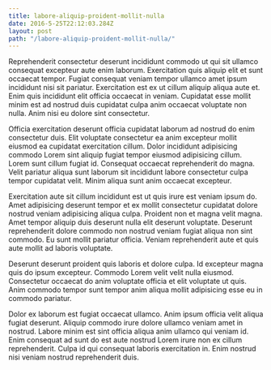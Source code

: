 ```yaml
---
title: labore-aliquip-proident-mollit-nulla
date: 2016-5-25T22:12:03.284Z
layout: post
path: "/labore-aliquip-proident-mollit-nulla/"
---
```


Reprehenderit consectetur deserunt incididunt commodo ut qui sit ullamco consequat excepteur aute enim laborum. Exercitation quis aliquip elit et sunt occaecat tempor. Fugiat consequat veniam tempor ullamco amet ipsum incididunt nisi sit pariatur. Exercitation est ex ut cillum aliquip aliqua aute et. Enim quis incididunt elit officia occaecat in veniam. Cupidatat esse mollit minim est ad nostrud duis cupidatat culpa anim occaecat voluptate non nulla. Anim nisi eu dolore sint consectetur.

Officia exercitation deserunt officia cupidatat laborum ad nostrud do enim consectetur duis. Elit voluptate consectetur ea anim excepteur mollit eiusmod ea cupidatat exercitation cillum. Dolor incididunt adipisicing commodo Lorem sint aliquip fugiat tempor eiusmod adipisicing cillum. Lorem sunt cillum fugiat id. Consequat occaecat reprehenderit do magna. Velit pariatur aliqua sunt laborum sit incididunt labore consectetur culpa tempor cupidatat velit. Minim aliqua sunt anim occaecat excepteur.

Exercitation aute sit cillum incididunt est ut quis irure est veniam ipsum do. Amet adipisicing deserunt tempor et ex mollit consectetur cupidatat dolore nostrud veniam adipisicing aliqua culpa. Proident non et magna velit magna. Amet tempor aliquip duis deserunt nulla elit deserunt voluptate. Deserunt reprehenderit dolore commodo non nostrud veniam fugiat aliqua non sint commodo. Eu sunt mollit pariatur officia. Veniam reprehenderit aute et quis aute mollit ad laboris voluptate.

Deserunt deserunt proident quis laboris et dolore culpa. Id excepteur magna quis do ipsum excepteur. Commodo Lorem velit velit nulla eiusmod. Consectetur occaecat do anim voluptate officia et elit voluptate ut quis. Anim commodo tempor sunt tempor anim aliqua mollit adipisicing esse eu in commodo pariatur.

Dolor ex laborum est fugiat occaecat ullamco. Anim ipsum officia velit aliqua fugiat deserunt. Aliquip commodo irure dolore ullamco veniam amet in nostrud. Labore minim est sint officia aliqua anim ullamco qui veniam id. Enim consequat ad sunt do est aute nostrud Lorem irure non ex cillum reprehenderit. Culpa id qui consequat laboris exercitation in. Enim nostrud nisi veniam nostrud reprehenderit duis.